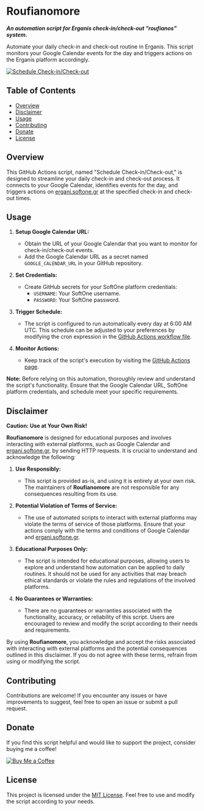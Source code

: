 # Roufianomore
**_An automation script for Erganis check-in/check-out "roufianos" system._**

Automate your daily check-in and check-out routine in Erganis. This script monitors your Google Calendar events for the day and triggers actions on the Erganis platform accordingly.

[![Schedule Check-in/Check-out](https://github.com/patriarxis/roufianomore/actions/workflows/main.yml/badge.svg)](https://github.com/patriarxis/roufianomore/actions/workflows/main.yml)

## Table of Contents

- [Overview](#overview)
- [Disclaimer](#disclaimer)
- [Usage](#usage)
- [Contributing](#contributing)
- [Donate](#donate)
- [License](#license)

## Overview

This GitHub Actions script, named "Schedule Check-in/Check-out," is designed to streamline your daily check-in and check-out process. It connects to your Google Calendar, identifies events for the day, and triggers actions on [ergani.softone.gr](https://ergani.softone.gr/) at the specified check-in and check-out times.

## Usage

1. **Setup Google Calendar URL:**
   - Obtain the URL of your Google Calendar that you want to monitor for check-in/check-out events.
   - Add the Google Calendar URL as a secret named `GOOGLE_CALENDAR_URL` in your GitHub repository.

2. **Set Credentials:**
   - Create GitHub secrets for your SoftOne platform credentials:
     - `USERNAME`: Your SoftOne username.
     - `PASSWORD`: Your SoftOne password.

3. **Trigger Schedule:**
   - The script is configured to run automatically every day at 6:00 AM UTC. This schedule can be adjusted to your preferences by modifying the cron expression in the [GitHub Actions workflow file](.github/workflows/main.yml).

4. **Monitor Actions:**
   - Keep track of the script's execution by visiting the [GitHub Actions page](https://github.com/patriarxis/roufianomore/actions).

**Note:** Before relying on this automation, thoroughly review and understand the script's functionality. Ensure that the Google Calendar URL, SoftOne platform credentials, and schedule meet your specific requirements.

## Disclaimer

**Caution: Use at Your Own Risk!**

**Roufianomore** is designed for educational purposes and involves interacting with external platforms, such as Google Calendar and [ergani.softone.gr](https://ergani.softone.gr/), by sending HTTP requests. It is crucial to understand and acknowledge the following:

1. **Use Responsibly:**
   - This script is provided as-is, and using it is entirely at your own risk. The maintainers of **Roufianomore** are not responsible for any consequences resulting from its use.

2. **Potential Violation of Terms of Service:**
   - The use of automated scripts to interact with external platforms may violate the terms of service of those platforms. Ensure that your actions comply with the terms and conditions of Google Calendar and [ergani.softone.gr](https://ergani.softone.gr/).

3. **Educational Purposes Only:**
   - The script is intended for educational purposes, allowing users to explore and understand how automation can be applied to daily routines. It should not be used for any activities that may breach ethical standards or violate the rules and regulations of the involved platforms.

4. **No Guarantees or Warranties:**
   - There are no guarantees or warranties associated with the functionality, accuracy, or reliability of this script. Users are encouraged to review and modify the script according to their needs and requirements.

By using **Roufianomore**, you acknowledge and accept the risks associated with interacting with external platforms and the potential consequences outlined in this disclaimer. If you do not agree with these terms, refrain from using or modifying the script.

## Contributing

Contributions are welcome! If you encounter any issues or have improvements to suggest, feel free to open an issue or submit a pull request.

## Donate

If you find this script helpful and would like to support the project, consider buying me a coffee!

[![Buy Me a Coffee](https://patriarxis.com/assets/donate-button.svg)](https://revolut.me/patriarxis)

## License

This project is licensed under the [MIT License](LICENSE). Feel free to use and modify the script according to your needs.
